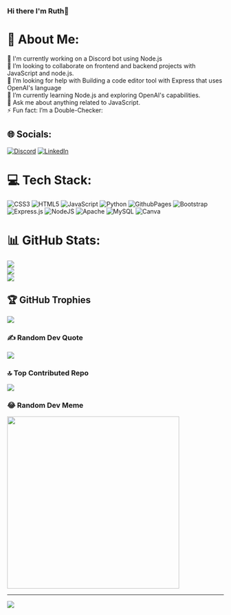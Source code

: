 ### Hi there I'm Ruth👋
# 💫 About Me:
🔭 I'm currently working on a Discord bot using Node.js<br>👯 I’m looking to collaborate on frontend and backend projects with JavaScript and node.js.<br>🤝 I’m looking for help with Building a code editor tool with Express that uses OpenAI's language <br>🌱 I’m currently learning Node.js and exploring OpenAI's capabilities.<br>💬 Ask me about anything related to JavaScript. <br>⚡ Fun fact:  I’m a Double-Checker:


## 🌐 Socials:
[![Discord](https://img.shields.io/badge/Discord-%237289DA.svg?logo=discord&logoColor=white)](https://discord.gg/ruthtamiru) [![LinkedIn](https://img.shields.io/badge/LinkedIn-%230077B5.svg?logo=linkedin&logoColor=white)](https://linkedin.com/in//ruth-tamiru-a551b6246) 

# 💻 Tech Stack:
![CSS3](https://img.shields.io/badge/css3-%231572B6.svg?style=for-the-badge&logo=css3&logoColor=white) ![HTML5](https://img.shields.io/badge/html5-%23E34F26.svg?style=for-the-badge&logo=html5&logoColor=white) ![JavaScript](https://img.shields.io/badge/javascript-%23323330.svg?style=for-the-badge&logo=javascript&logoColor=%23F7DF1E) ![Python](https://img.shields.io/badge/python-3670A0?style=for-the-badge&logo=python&logoColor=ffdd54) ![GithubPages](https://img.shields.io/badge/github%20pages-121013?style=for-the-badge&logo=github&logoColor=white) ![Bootstrap](https://img.shields.io/badge/bootstrap-%238511FA.svg?style=for-the-badge&logo=bootstrap&logoColor=white) ![Express.js](https://img.shields.io/badge/express.js-%23404d59.svg?style=for-the-badge&logo=express&logoColor=%2361DAFB) ![NodeJS](https://img.shields.io/badge/node.js-6DA55F?style=for-the-badge&logo=node.js&logoColor=white) ![Apache](https://img.shields.io/badge/apache-%23D42029.svg?style=for-the-badge&logo=apache&logoColor=white) ![MySQL](https://img.shields.io/badge/mysql-%2300000f.svg?style=for-the-badge&logo=mysql&logoColor=white) ![Canva](https://img.shields.io/badge/Canva-%2300C4CC.svg?style=for-the-badge&logo=Canva&logoColor=white)
# 📊 GitHub Stats:
![](https://github-readme-stats.vercel.app/api?username=ruthtamiru77&theme=dark&hide_border=false&include_all_commits=true&count_private=true)<br/>
![](https://github-readme-streak-stats.herokuapp.com/?user=ruthtamiru77&theme=dark&hide_border=false)<br/>
![](https://github-readme-stats.vercel.app/api/top-langs/?username=ruthtamiru77&theme=dark&hide_border=false&include_all_commits=true&count_private=true&layout=compact)

## 🏆 GitHub Trophies
![](https://github-profile-trophy.vercel.app/?username=ruthtamiru77&theme=radical&no-frame=false&no-bg=true&margin-w=4)

### ✍️ Random Dev Quote
![](https://quotes-github-readme.vercel.app/api?type=horizontal&theme=radical)

### 🔝 Top Contributed Repo
![](https://github-contributor-stats.vercel.app/api?username=ruthtamiru77&limit=5&theme=dark&combine_all_yearly_contributions=true)

### 😂 Random Dev Meme
<img src='https://randommeme-five.vercel.app/' style="height: 400px;"/>

---
[![](https://visitcount.itsvg.in/api?id=ruthtamiru77&icon=0&color=0)](https://visitcount.itsvg.in)

<!-- Proudly created with GPRM ( https://gprm.itsvg.in ) -->
